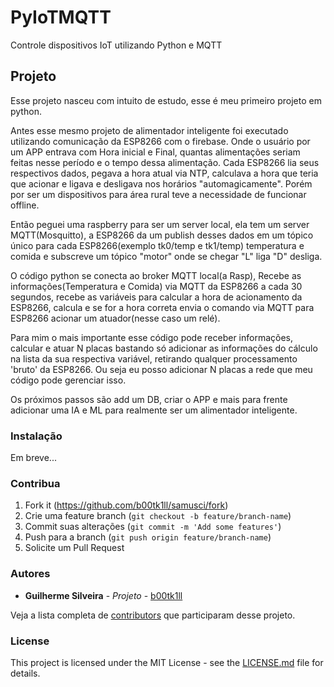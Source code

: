 # PyIoTMQTT
Controle dispositivos IoT utilizando Python e MQTT

## Projeto

Esse projeto nasceu com intuito de estudo, esse é meu primeiro projeto em python.

Antes esse mesmo projeto de alimentador inteligente foi executado utilizando comunicação da ESP8266 com o firebase. Onde o usuário por um APP entrava com Hora inicial e Final, quantas alimentações seriam feitas nesse período e o tempo dessa alimentação. Cada ESP8266 lia seus respectivos dados, pegava a hora atual via NTP, calculava a hora que teria que acionar e ligava e desligava nos horários "automagicamente". Porém por ser um dispositivos para área rural teve a necessidade de funcionar offline.

Então peguei uma raspberry para ser um server local, ela tem um server MQTT(Mosquitto), a ESP8266 da um publish desses dados em um tópico único para cada ESP8266(exemplo tk0/temp e tk1/temp) temperatura e comida e subscreve um tópico "motor" onde se chegar "L" liga "D" desliga.

O código python se conecta ao broker MQTT local(a Rasp), Recebe as informações(Temperatura e Comida) via MQTT da ESP8266 a cada 30 segundos, recebe as variáveis para calcular a hora de acionamento da ESP8266, calcula e se for a hora correta envia o comando via MQTT para ESP8266 acionar um atuador(nesse caso um relé).

Para mim o mais importante esse código pode receber informações, calcular e atuar N placas bastando só adicionar as informações do cálculo na lista da sua respectiva variável, retirando qualquer processamento 'bruto' da ESP8266. Ou seja eu posso adicionar N placas a rede que meu código pode gerenciar isso.

Os próximos passos são add um DB, criar o APP e mais para frente adicionar uma IA e ML para realmente ser um alimentador inteligente.

### Instalação
Em breve...

### Contribua
1. Fork it (<https://github.com/b00tk1ll/samusci/fork>)
2. Crie uma feature branch (`git checkout -b feature/branch-name`)
3. Commit suas alterações (`git commit -m 'Add some features'`)
4. Push para a branch (`git push origin feature/branch-name`)
5. Solicite um Pull Request

### Autores

* **Guilherme Silveira** - *Projeto* - [b00tk1ll](https://github.com/b00tk1ll)

Veja a lista completa de [contributors](https://github.com/b00tk1ll/samusci/contributors) que participaram desse projeto.

### License

This project is licensed under the MIT License - see the [LICENSE.md](LICENSE.md) file for details.
